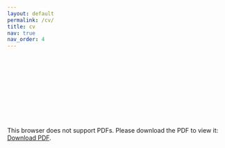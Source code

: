 ```yaml
---
layout: default
permalink: /cv/
title: cv
nav: true
nav_order: 4
---
```


<object data="https://yiqunchen.github.io/document/cv_job_Yiqun_nov_2023.pdf" type="application/pdf" width="700px" height="700px">
    <embed src="https://yiqunchen.github.io/document/cv_job_Yiqun_nov_2023.pdf">
        <p>This browser does not support PDFs. Please download the PDF to view it: <a href="https://yiqunchen.github.io/document/cv_job_Yiqun_nov_2023.pdf">Download PDF</a>.</p>
    </embed>
</object>
